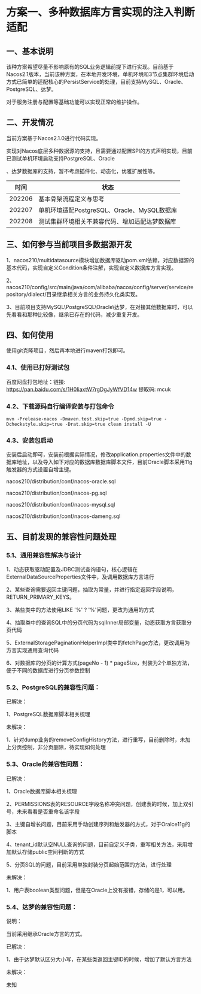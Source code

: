 # 方案一、多种数据库方言实现的注入判断适配
## 一、基本说明

该种方案希望尽量不影响原有的SQL业务逻辑前提下进行实现。目前基于Nacos2.1版本，当前该种方案，在本地开发环境，单机环境和3节点集群环境启动方式已简单的适配核心的PersistService的处理，目前支持MySQL、Oracle、PostgreSQL、达梦。

对于服务注册与配置等基础功能可以实现正常的维护操作。

## 二、开发情况

当前方案基于Nacos2.1.0进行代码实现。

实现对Nacos底层多种数据源的支持，且需要通过配置SPI的方式声明实现，目前已测试单机环境启动支持PostgreSQL、Oracle

、达梦数据库的支持，暂不考虑插件化、动态化，优雅扩展性等。

| 时间   | 状态                                           |
| ------ | ---------------------------------------------- |
| 202206 | 基本骨架流程定义与思考                         |
| 202207 | 单机环境适配PostgreSQL、Oracle、MySQL数据库    |
| 202208 | 测试集群环境相关不兼容代码、增加适配达梦数据库 |

## 三、如何参与当前项目多数据源开发

1、nacos210/multidatasource模块增加数据库驱动pom.xml依赖，对应数据源的基本代码，实现自定义Condition条件注解，实现自定义数据库方言实现。

2、nacos210/config/src/main/java/com/alibaba/nacos/config/server/service/repository/dialect/目录继承相关方言的业务持久化类实现。

3、目前项目支持MySQL\PostgreSQL\Oracle\达梦，在对接其他数据库时，可以先看看和那种比较像，继承已存在的代码，减少重复开发。

## 四、如何使用

使用git克隆项目，然后再本地进行maven打包即可。

### 4.1、使用已打好测试包

百度网盘打包地址：链接: https://pan.baidu.com/s/1H0IiaxtW7rgDgJyWfVD14w 提取码: mcuk 

### 4.2、下载源码自行编译安装与打包命令

```
mvn -Prelease-nacos -Dmaven.test.skip=true -Dpmd.skip=true -Dcheckstyle.skip=true -Drat.skip=true clean install -U  
```

### 4.3、安装包启动

安装后启动即可，安装前根据实际情况，修改application.properties文件中的数据库地址，以及导入如下对应的数据库数据库脚本文件，目前Oracle脚本采用11g触发器的方式设置自增主键。

nacos210/distribution/conf/nacos-oracle.sql

nacos210/distribution/conf/nacos-pg.sql

nacos210/distribution/conf/nacos-mysql.sql

nacos210/distribution/conf/nacos-dameng.sql

## 五、目前发现的兼容性问题处理

### 5.1、通用兼容性解决与设计

1、动态获取驱动配置及JDBC测试查询语句，核心逻辑在ExternalDataSourceProperties文件中，及调用数据库方言进行

2、某些查询需要返回主键问题，抽取为常量，并进行指定返回字段说明，RETURN_PRIMARY_KEYS。

3、某些类中的方法使用LIKE '%' ? '%'问题，更改为通用的方式

4、抽取类中的查询SQL中的分页代码为sqlInner局部变量，动态获取方言获取分页代码

5、ExternalStoragePaginationHelperImpl类中的fetchPage方法，更改调用为方言实现通用查询代码

6、对数据库的分页的计算方式(pageNo - 1) * pageSize，封装为2个单独方法，便于不同的数据库进行分页参数控制

### 5.2、PostgreSQL的兼容性问题：

已解决：

1、PostgreSQL数据库脚本相关梳理

未解决：

1、针对dump业务的removeConfigHistory方法，进行重写，目前删除时，未加上分页控制，非分页删除，待实现如何处理

### 5.3、Oracle的兼容性问题：

已解决：

1、Oracle数据库脚本相关梳理

2、PERMISSIONS表的RESOURCE字段名称冲突问题，创建表的时候，加上双引号，未来看看是否重命名该字段

3、主键自增长问题，目前采用手动创建序列和触发器的方式，对于Oralce11g的脚本

4、tenant_id默认空NULL查询的问题，目前自定义子类，重写相关方法，采用增加默认存储public空间判断的方式

5、分页SQL的问题，目前采用单独封装分页起始范围的方法，进行处理

未解决：

1、用户表boolean类型问题，但是在Oracle上没有报错，存储的是1，可以用。

### 5.4、达梦的兼容性问题：

说明：

当前采用继承Oracle方言的方式。

已解决：

1、由于达梦默认区分大小写，在某些类返回主键ID的时候，增加了默认方言方法

未解决：

未知















